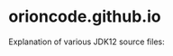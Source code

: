 # orioncode.github.io
Explanation of various JDK12 source files: <a href="https://orioncode.github.io"/>
